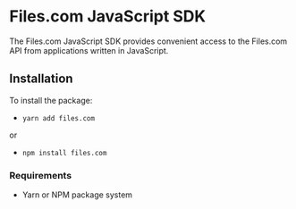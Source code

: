 # Files.com JavaScript SDK

The Files.com JavaScript SDK provides convenient access to the Files.com API from applications written in JavaScript.


## Installation

To install the package:

* `yarn add files.com`

or

* `npm install files.com`


### Requirements

* Yarn or NPM package system
